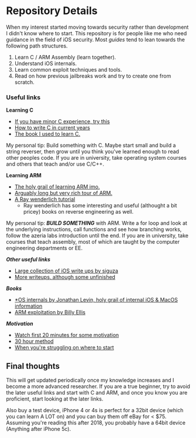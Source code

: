 # Repository Details

When my interest started moving towards security rather than development I didn't know where to start. This repository is for people like me who need guidance in the field of iOS security.
Most _guides_ tend to lean towards the following path structures.

1. Learn C / ARM Assembly (learn together).
2. Understand iOS internals.
3. Learn common exploit techniques and tools.
4. Read on how previous jailbreaks work and try to create one from scratch.

### Useful links

__Learning C__

* [If you have minor C experience, try this](http://buildyourownlisp.com)
* [How to write C in current years](https://matt.sh/howto-c)
* [The book I used to learn C.](http://icube-icps.unistra.fr/img_auth.php/d/db/ModernC.pdf)

  
My personal tip: Build something with C. Maybe start small and build a string reverser, then grow until you think you've learned enough to read other peoples code. If you are in university, take operating system courses and others that teach and/or use C/C++.

__Learning ARM__
* [The holy grail of learning ARM imo.](https://azeria-labs.com)
* [Arguably long but very rich tour of ARM.](https://www.coranac.com/tonc/text/asm.htm)
* [A Ray wenderlich tutorial](https://www.raywenderlich.com/2705-ios-assembly-tutorial-understanding-arm)
  * Ray wenderlich has some interesting and useful (althought a bit pricey) books on reverse engineering as well.
  
My personal tip: ___BUILD SOMETHING___ with ARM. Write a for loop and look at the underlying instructions, call functions and see how branching works, follow the azeria labs introduction until the end. If you are in university, take courses that teach assembly, most of which are taught by the computer engineering departments or EE.

___Other useful links___
* [Large collection of iOS write ups by siguza](https://github.com/Siguza/ios-resources)
* [More writeups, although some unfinished](https://github.com/kpwn/iOSRE)


___Books___
* [*OS internals by Jonathan Levin, holy grail of internal iOS & MacOS information](http://newosxbook.com/index.php)
* [ARM exploitation by Billy Ellis](https://zygosec.com/book.html)


___Motivation___
* [Watch first 20 minutes for some motivation](https://www.youtube.com/watch?v=39yPeiY808w)
* [30 hour method](https://azeria-labs.com/the-importance-of-deep-work-the-30-hour-method-for-learning-a-new-skill/)
* [When you're struggling on where to start](https://azeria-labs.com/paradox-of-choice/)
## Final thoughts

This will get updated periodically once my knowledge increases and I become a more advanced researcher. If you are a true beginner, try to avoid the later useful links and start with C and ARM, and once you know you are proficient, start looking at the later links.

Also buy a test device, iPhone 4 or 4s is perfect for a 32bit device (which you can learn A LOT on) and you can buy them off eBay for < $75. Assuming you're reading this after 2018, you probably have a 64bit device (Anything after iPhone 5c).
